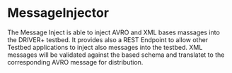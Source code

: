 # MessageInjector
The Message Inject is able to inject AVRO and XML bases massages into the DRIVER+ testbed. It provides also a
REST Endpoint to allow other Testbed applications to inject also messages into the testbed. XML messages will be
validated against the based schema and translatet to the corresponding AVRO message for distribution.

